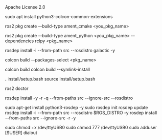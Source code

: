 <license>Apache License 2.0</license>

<!-- colcon -->
sudo apt install python3-colcon-common-extensions

<!-- create pkg python  -->
ros2 pkg create --build-type ament_cmake <you_pkg_name>

<!-- create pkg python  -->
ros2 pkg create --build-type ament_python <you_pkg_name> --dependencies rclpy <pkg_name>

<!-- find pkg install in directory src -->
rosdep install -i --from-path src --rosdistro galactic -y

<!-- build select pkg -->
colcon build --packages-select <pkg_name>

<!-- build all pkg -->
colcon build
colcon build --symlink-install

<!-- install -->
. install/setup.bash
source install/setup.bash

<!-- check ros2 CMD -->
ros2 doctor

rosdep install -y -r -q --from-paths src --ignore-src --rosdistro <ros2-distro>

<!-- ROSDEP -->

sudo apt-get install python3-rosdep -y
sudo rosdep init
rosdep update
rosdep install -i --from-path src --rosdistro $ROS_DISTRO -y
rosdep install --from-paths src --ignore-src -r -y

<!-- solve rplidar -->
sudo chmod +x /dev/ttyUSB0
sudo chmod 777 /dev/ttyUSB0
sudo adduser [$USER] dialout